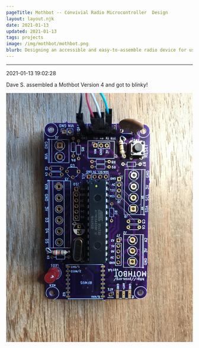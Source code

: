 ```yaml
---
pageTitle: Mothbot -- Convivial Radio Microcontroller  Design
layout: layout.njk
date: 2021-01-13
updated: 2021-01-13
tags: projects
image: /img/mothbot/mothbot.png
blurb: Designing an accessible and easy-to-assemble radio device for use in environmental monitoring and education.
---
```


---
2021-01-13 19:02:28

Dave S. assembled a Mothbot Version 4 and got to blinky!  

![](/img/mothbot/mothbot_rev_4.jpg)


